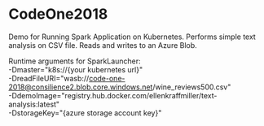 # CodeOne2018

Demo for Running Spark Application on Kubernetes.  Performs simple text analysis on CSV file. Reads and writes to an Azure Blob.

Runtime arguments for SparkLauncher:  
-Dmaster="k8s://{your kubernetes url}"    
-DreadFileURI="wasb://code-one-2018@consilience2.blob.core.windows.net/wine_reviews500.csv"   
-DdemoImage="registry.hub.docker.com/ellenkraffmiller/text-analysis:latest"  
-DstorageKey="{azure storage account key}"  
         
